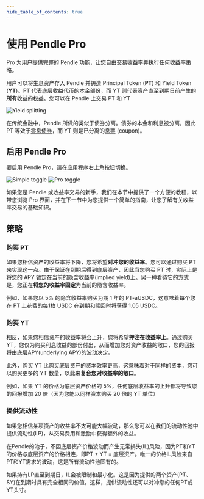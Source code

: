 ```yaml
---
hide_table_of_contents: true
---
```


# 使用 Pendle Pro

Pro 为用户提供完整的 Pendle 功能，让您自由交易收益率并执行任何收益率策略。

用户可以将生息资产存入 Pendle 并铸造 Principal Token (**PT**) 和 Yield Token (**YT**)。PT 代表底层收益代币的本金部份，而 YT 则代表资产直至到期日前产生的**所有**收益的权益。您可以在 Pendle 上交易 PT 和 YT

![Yield splitting](/img/AppGuide/yield_splitting.png "Yield splitting")

在传统金融中，Pendle 所做的类似于债券分离。债券的本金和利息被分离，因此 PT 等效于[零息债券](https://www.investopedia.com/terms/z/zero-couponbond.asp)，而 YT 则是已分离的[息票]((https://www.investopedia.com/terms/c/coupon.asp)) (coupon)。

## 启用 Pendle Pro

要启用 Pendle Pro，请在应用程序右上角按钮切换。

![Simple toggle](/img/AppGuide/simple_toggle.png "Simple toggle")
![Pro toggle](/img/AppGuide/pro_toggle.png "Pro toggle")

如果您是 Pendle 或收益率交易的新手，我们在本节中提供了一个方便的教程，以带您浏览 Pro 界面，并在下一节中为您提供一个简单的指南，让您了解有关收益率交易的基础知识。

## 策略

### 购买 PT

如果您相信资产的收益率将下降，您将希望**对冲您的收益率**。您可以通过购买 PT 来实现这一点。由于保证在到期后得到底层资产，因此当您购买 PT 时，实际上是将您的 APY 锁定在当前的隐含收益率(implied yield)上。另一种看待它的方式是，您正在**将您的收益率固定**为当前的隐含收益率。

例如，如果您以 5% 的隐含收益率购买为期 1 年的 PT-aUSDC，这意味着每个您在 PT 上花费的每1枚 USDC 在到期和赎回时将获得 1.05 USDC。


### 购买 YT

相反，如果您相信资产的收益率将会上升，您将希望**押注在收益率上**。通过购买 YT，您仅为购买利息收益的部份付出，从而增加您对资产收益的敞口，您的回报将由底层APY(underlying APY)的波动决定。

此外，购买 YT 比购买底层资产的资本效率更高，这意味着对于同样的资本，您可以购买更多的 YT 数量，以此来**复合您对收益率的敞口**。

例如，如果 YT 的价格为底层资产价格的 5%，任何底层收益率的上升都将导致您的回报增加 20 倍（因为您能以同样资本购买 20 倍的 YT 单位）


### 提供流动性

如果您相信某项资产的收益率不太可能大幅波动，那么您可以在我们的流动性池中提供流动性(LP)，从交易费用和激励中获得额外的收益。

在Pendle的池子，不因底层资产价格波动而产生无常捐失(IL)风险，因为PT和YT的价格与底层资产的价格相连，即PT + YT = 底层资产。唯一的价格IL风险来自PT和YT需求的波动，这是所有流动性池固有的。

如果持有LP直至到期日，IL会被限制和最小化。这是因为提供的两个资产(PT、SY)在到期时具有完全相同的价值。这样，提供流动性还可以对冲您的任何PT或YT头寸。

